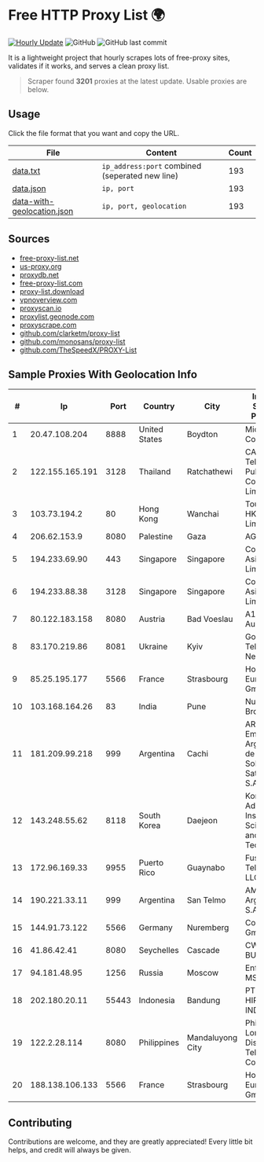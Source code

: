 
# Free HTTP Proxy List 🌍

[![Hourly Update](https://github.com/mertguvencli/http-proxy-list/actions/workflows/main.yml/badge.svg?branch=main)](https://github.com/mertguvencli/http-proxy-list/actions/workflows/main.yml)
![GitHub](https://img.shields.io/github/license/mertguvencli/http-proxy-list)
![GitHub last commit](https://img.shields.io/github/last-commit/mertguvencli/http-proxy-list)

It is a lightweight project that hourly scrapes lots of free-proxy sites, validates if it works, and serves a clean proxy list.


> Scraper found **3201** proxies at the latest update. Usable proxies are below.

## Usage

Click the file format that you want and copy the URL.


|File|Content|Count|
|----|-------|-----|
|[data.txt](https://raw.githubusercontent.com/mertguvencli/http-proxy-list/main/proxy-list/data.txt)|`ip_address:port` combined (seperated new line)|193|
|[data.json](https://raw.githubusercontent.com/mertguvencli/http-proxy-list/main/proxy-list/data.json)|`ip, port`|193|
|[data-with-geolocation.json](https://raw.githubusercontent.com/mertguvencli/http-proxy-list/main/proxy-list/data-with-geolocation.json)|`ip, port, geolocation`|193|

## Sources

* [free-proxy-list.net](https://free-proxy-list.net)
* [us-proxy.org](https://www.us-proxy.org)
* [proxydb.net](http://proxydb.net)
* [free-proxy-list.com](https://free-proxy-list.com/?page=&port=&type%5B%5D=http&type%5B%5D=https&up_time=0&search=Search)
* [proxy-list.download](https://www.proxy-list.download/HTTP)
* [vpnoverview.com](https://vpnoverview.com/privacy/anonymous-browsing/free-proxy-servers)
* [proxyscan.io](https://www.proxyscan.io)
* [proxylist.geonode.com](https://proxylist.geonode.com/api/proxy-list?limit=300&page=1&sort_by=lastChecked&sort_type=desc&protocols=http,https)
* [proxyscrape.com](https://api.proxyscrape.com/v2/?request=displayproxies&protocol=http&timeout=10000&country=all&ssl=all&anonymity=all)
* [github.com/clarketm/proxy-list](https://raw.githubusercontent.com/clarketm/proxy-list/master/proxy-list-raw.txt)
* [github.com/monosans/proxy-list](https://raw.githubusercontent.com/monosans/proxy-list/main/proxies/http.txt)
* [github.com/TheSpeedX/PROXY-List](https://raw.githubusercontent.com/TheSpeedX/PROXY-List/master/http.txt)


## Sample Proxies With Geolocation Info

|#|Ip|Port|Country|City|Internet Service Provider|
|-|--|----|-------|----|-------------------------|
|1|20.47.108.204|8888|United States|Boydton|Microsoft Corporation|
|2|122.155.165.191|3128|Thailand|Ratchathewi|CAT Telecom Public Company Limited|
|3|103.73.194.2|80|Hong Kong|Wanchai|TouchPal HK Co., Limited|
|4|206.62.153.9|8080|Palestine|Gaza|AGIS|
|5|194.233.69.90|443|Singapore|Singapore|Contabo Asia Private Limited|
|6|194.233.88.38|3128|Singapore|Singapore|Contabo Asia Private Limited|
|7|80.122.183.158|8080|Austria|Bad Voeslau|A1 Telekom Austria AG|
|8|83.170.219.86|8081|Ukraine|Kyiv|Golden Telecom Network|
|9|85.25.195.177|5566|France|Strasbourg|Host Europe GmbH|
|10|103.168.164.26|83|India|Pune|Nutech Broadband|
|11|181.209.99.218|999|Argentina|Cachi|ARSAT - Empresa Argentina de Soluciones Satelitales S.A.|
|12|143.248.55.62|8118|South Korea|Daejeon|Korea Advanced Institute of Science and Technology|
|13|172.96.169.33|9955|Puerto Rico|Guaynabo|Fuse Telecom LLC|
|14|190.221.33.11|999|Argentina|San Telmo|AMX Argentina S.A.|
|15|144.91.73.122|5566|Germany|Nuremberg|Contabo GmbH|
|16|41.86.42.41|8080|Seychelles|Cascade|CWS DIB BUNDLE|
|17|94.181.48.95|1256|Russia|Moscow|Enforta-MSK|
|18|202.180.20.11|55443|Indonesia|Bandung|PT. HIPERNET INDODATA|
|19|122.2.28.114|8080|Philippines|Mandaluyong City|Philippine Long Distance Telephone Co.|
|20|188.138.106.133|5566|France|Strasbourg|Host Europe GmbH|



## Contributing

Contributions are welcome, and they are greatly appreciated! Every
little bit helps, and credit will always be given.

